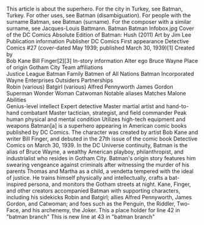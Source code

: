 This article is about the superhero. For the city in Turkey, see Batman, Turkey. For other uses, see Batman (disambiguation).
For people with the surname Batman, see Batman (surname). For the composer with a similar surname, see Jacques-Louis Battmann.
Batman
Batman Infobox.jpg
Cover of the DC Comics Absolute Edition of Batman: Hush (2011)
Art by Jim Lee
Publication information
Publisher	DC Comics
First appearance	Detective Comics #27
(cover-dated May 1939; published March 30, 1939)[1]
Created by	
Bob Kane
Bill Finger[2][3]
In-story information
Alter ego	Bruce Wayne
Place of origin	Gotham City
Team affiliations	
Justice League
Batman Family
Batmen of All Nations
Batman Incorporated
Wayne Enterprises
Outsiders
Partnerships	
Robin (various)
Batgirl (various)
Alfred Pennyworth
James Gordon
Superman
Wonder Woman
Catwoman
Notable aliases	
Matches Malone
Abilities	
Genius-level intellect
Expert detective
Master martial artist and hand-to-hand combatant
Master tactician, strategist, and field commander
Peak human physical and mental condition
Utilizes high-tech equipment and weapons
Batman[a] is a superhero appearing in American comic books published by DC Comics. The character was created by artist Bob Kane and writer Bill Finger, and debuted in the 27th issue of the comic book Detective Comics on March 30, 1939. In the DC Universe continuity, Batman is the alias of Bruce Wayne, a wealthy American playboy, philanthropist, and industrialist who resides in Gotham City. Batman's origin story features him swearing vengeance against criminals after witnessing the murder of his parents Thomas and Martha as a child, a vendetta tempered with the ideal of justice. He trains himself physically and intellectually, crafts a bat-inspired persona, and monitors the Gotham streets at night. Kane, Finger, and other creators accompanied Batman with supporting characters, including his sidekicks Robin and Batgirl; allies Alfred Pennyworth, James Gordon, and Catwoman; and foes such as the Penguin, the Riddler, Two-Face, and his archenemy, the Joker.
This a place holder for line 42 in "batman branch"
This is new line at 43 in "batman branch"